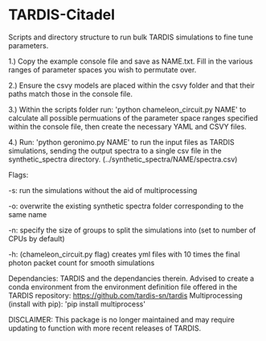 # TARDIS-Citadel
Scripts and directory structure to run bulk TARDIS simulations to fine tune parameters.

1.) Copy the example console file and save as NAME.txt. Fill in the various ranges of parameter spaces you wish to permutate over.

2.) Ensure the csvy models are placed within the csvy folder and that their paths match those in the console file.

3.) Within the scripts folder run: 'python chameleon_circuit.py NAME' to calculate all possible permuations of the parameter space ranges specified within the console file, then create the necessary YAML and CSVY files.

4.) Run: 'python geronimo.py NAME' to run the input files as TARDIS simulations, sending the output spectra to a single csv file in the synthetic_spectra directory. (../synthetic_spectra/NAME/spectra.csv)



Flags:

-s: run the simulations without the aid of multiprocessing

-o: overwrite the existing synthetic spectra folder corresponding to the same name

-n: specify the size of groups to split the simulations into (set to number of CPUs by default)

-h: (chameleon_circuit.py flag) creates yml files with 10 times the final photon packet count for smooth simulations



Dependancies:
TARDIS and the dependancies therein. Advised to create a conda environment from the environment definition file offered in the TARDIS repository: https://github.com/tardis-sn/tardis
Multiprocessing (install with pip): 'pip install multiprocess'


DISCLAIMER:
This package is no longer maintained and may require updating to function with more recent releases of TARDIS.
